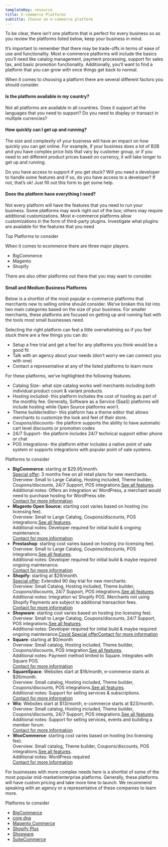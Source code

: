 ```yaml
---
templateKey: resource
title: E-commerce Platforms
subtitle: Choose an e-commerce platform
---
```

To be clear, there isn’t one platform that is perfect for every business so as you review the platforms listed below, keep your business in mind.



It’s important to remember that there may be trade-offs in terms of ease of use and functionality. Most e-commerce platforms will include the basics you’ll need like catalog management, payment processing, support for sales tax, and basic promotion functionality. Additionally, you’ll want to find a platform that you can grow with once things get back to normal.



When it comes to choosing a platform there are several different factors you should consider.

#### Is the platform available in my country?

Not all platforms are available in all countries. Does it support all the languages that you need to support? Do you need to display or transact in multiple currencies?

#### How quickly can I get up and running?

The size and complexity of your business will have an impact on how quickly you can get online. For example, if your business does a lot of B2B and you have complex price lists that vary by customer group, or if you need to set different product prices based on currency, it will take longer to get up and running.

Do you have access to support if you get stuck? Will you need a developer to handle some features and if so, do you have access to a developer? If not, that’s ok! Just fill out this form to get some help.

#### Does the platform have everything I need?

Not every platform will have the features that you need to run your business. Some platforms may work right out of the box; others may require additional customizations. Most e-commerce platforms allow customizations in the form of third-party plugins. Investigate what plugins are available for the features that you need



Top Platforms to consider

When it comes to ecommerce there are three major players.

* BigCommerce
* Magento
* Shopify



There are also other platforms out there that you may want to consider.



#### Small and Medium Business Platforms

Below is a shortlist of the most popular e-commerce platforms that merchants new to selling online should consider. We’ve broken this list into two main categories based on the size of your business. For smaller merchants, these platforms are focused on getting up and running fast with the tools most small businesses need.



Selecting the right platform can feel a little overwhelming so if you feel stuck there are a few things you can do:

* Setup a free trial and get a feel for any platforms you think would be a good fit
* Talk with an agency about your needs (don’t worry we can connect you with one)
* Contact a representative at any of the listed platforms to learn more



For these platforms, we’ve highlighted the following features.

* Catalog Size- what size catalog works well merchants including both individual product count & variant products.
* Hosting included- this platform includes the cost of hosting as part of the monthly fee. Generally, Software as a Service (SaaS) platforms will include hosting while Open Source platforms won’t.
* Theme builder/editor- this platform has a theme editor that allows merchants to customize the look and feel of their store.
* Coupons/discounts- the platform supports the ability to have automatic cart level discounts or promotion codes
* 24/7 Support- the platform includes 24/7 technical support either phone or chat
* POS integrations- the platform either includes a native point of sale system or supports integrations with popular point of sale systems.



Platforms to consider

* **BigCommerce**: starting at $29.95/month.\
  [Special offer](https://www.bigcommerce.com/covid19/): 3 months free on all retail plans for new merchants.\
  Overview: Small to Large Catalog, Hosting included, Theme builder, Coupons/discounts, 24/7 Support, POS integrations.[See all features](https://www.bigcommerce.com/product/).\
  Additional notes: Offers an integration w/ WordPress, a merchant would need to purchase hosting for WordPress site.\
  [Contact for more information](https://www.bigcommerce.com/essentials/request-a-demo/)
* **Magento Open Source:** starting cost varies based on hosting (no licensing fee).\
  Overview: Small to Large Catalog, Coupons/discounts, POS integrations.[See all features](https://magento.com/compare-open-source-and-magento-commerce).\
  Additional notes: Developer required for initial build & ongoing maintenance.\
  [Contact for more information](https://magento.com/compare-open-source-and-magento-commerce)
* **Prestashop**: starting cost varies based on hosting (no licensing fee).\
  Overview: Small to Large Catalog, Coupons/discounts, POS integrations.[See all features](https://www.prestashop.com/en/features).\
  Additional notes: Developer required for initial build & maybe required ongoing maintenance.\
  [Contact for more information](https://www.prestashop.com/en/contact)
* **Shopify**: starting at $29/month.\
  [Special offer](https://www.shopify.com/covid19): Extended 90 day trial for new merchants.\
  Overview: Small Catalog, Hosting included, Theme builder, Coupons/discounts, 24/7 Support, POS integrations.[See all features](https://www.shopify.com/pricing).\
  Additional notes: Integration w/ Shopify POS. Merchants not using Shopify Payments are subject to additional transaction fees.\
  [Contact for more information](https://www.shopify.com/contact)
* **Shopware**: starting cost varies based on hosting (no licensing fee).\
  Overview: Small to Large Catalog, Coupons/discounts, 24/7 Support, POS integrations.[See all features](https://www.shopware.com/en/products/shopware-6/).\
  Additional notes: Developer required for initial build & maybe required ongoing maintenance.[Covid Special offer](https://www.shopware.com/en/covid19/)[Contact for more information](https://www.shopware.com/en/contact/)
* **Square**: starting at $0/month\
  Overview: Small catalog, Hosting included, Theme builder, Coupons/discounts, POS integration.[See all features](https://squareup.com/us/en/online-store).\
  Additional notes: Payment method limited to Square. Integrates with Square POS.\
  [Contact for more information](https://squareup.com/us/en/sales)
* **SquareSpace**: Websites start at $16/month, e-commerce starts at $26/month.\
  Overview: Small catalog, Hosting included, Theme builder, Coupons/discounts, POS integrations.[See all features](https://www.squarespace.com/ecommerce-website).\
  Additional notes: Support for selling services & subscriptions.\
  [Contact for more information](https://www.squarespace.com/contact)
* **Wix**: Websites start at $13/month, e-commerce starts at $23/month.\
  Overview: Small catalog, Hosting included, Theme builder, Coupons/discounts, 24/7 Support, POS integrations.[See all features](https://www.wix.com/ecommerce/website).\
  Additional notes: Support for selling services, events and building a member forum.\
  [Contact for more information](https://www.wix.com/about/contact-us)
* **WooCommerce**: starting cost varies based on hosting (no licensing fee).\
  Overview: Small catalog, Theme builder, Coupons/discounts, POS integrations.[See all features](https://woocommerce.com/features/).\
  Additional notes: WordPress required\
  [Contact for more information](https://woocommerce.com/contact-us/)



For businesses with more complex needs here is a shortlist of some of the most popular mid-market/enterprise platforms. Generally, these platforms will have custom pricing and take more time to launch. We recommend speaking with an agency or a representative of these companies to learn more.



Platforms to consider

* [BigCommerce](https://www.bigcommerce.com/)
* [core dna](https://www.coredna.com/)
* [Magento Commerce](https://magento.com/)
* [Shopify Plus](https://www.shopify.com/plus)
* [Shopware](https://www.shop-ware.com/)
* [SuiteCommerce](https://www.netsuite.com/portal/products/ecommerce/products/ecommerce.shtml)